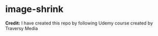 # image-shrink

**Credit:** I have created this repo by following Udemy course created by Traversy Media
